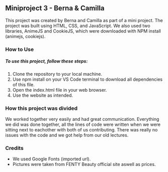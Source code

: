## Miniproject 3 - Berna & Camilla

This project was created by Berna and Camilla as part of a mini project. The project was built using HTML, CSS, and JavaScript. We also used two libraries, AnimeJS and CookieJS, which were downloaded with NPM install (animejs, cookiejs).

### How to Use
##### To use this project, follow these steps:

1. Clone the repository to your local machine.
2. Use npm install on your VS Code terminal to download all dependencies of this file.
3. Open the index.html file in your web browser.
4. Use the website as intended.

### How this project was divided 

We worked together very easily and had great communication. Everything we did was done together, all the lines of code were written when we were sitting next to eachother with both of us contributing. There was really no issues with the code and we got help from our old lectures. 

### Credits 

- We used Google Fonts (imported url).
- Pictures were taken from FENTY Beauty official site aswell as prices.
